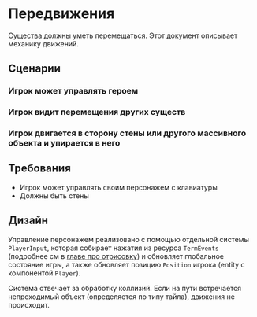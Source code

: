 # Передвижения

[Существа](./creatures.md) должны уметь перемещаться. Этот документ описывает механику движений.
## Сценарии

### Игрок может управлять героем

### Игрок видит перемещения других существ

### Игрок двигается в сторону стены или другого массивного объекта и упирается в него

## Требования

- Игрок может управлять своим персонажем с клавиатуры
- Должны быть стены

## Дизайн

Управление персонажем реализовано с помощью отдельной системы `PlayerInput`, которая собирает нажатия из ресурса `TermEvents` (подробнее см в [главе про отрисовку](./rendering.md)) и обновляет глобальное состояние игры, а также обновляет позицию `Position` игрока (entity с компонентой `Player`).

Система отвечает за обработку коллизий. Если на пути встречается непроходимый объект (определяется по типу тайла), движения не происходит.
